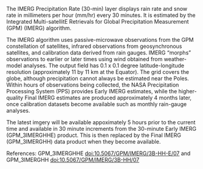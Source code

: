 The IMERG Precipitation Rate (30-min) layer displays rain rate and snow rate in millimeters per hour (mm/hr) every 30 minutes. It is estimated by the Integrated Multi-satellitE Retrievals for Global Precipitation Measurement (GPM) (IMERG) algorithm.

The IMERG algorithm uses passive-microwave observations from the GPM constellation of satellites, infrared observations from geosynchronous satellites, and calibration data derived from rain gauges. IMERG “morphs” observations to earlier or later times using wind obtained from weather-model analyses. The output field has 0.1 x 0.1 degree latitude-longitude resolution (approximately 11 by 11 km at the Equator). The grid covers the globe, although precipitation cannot always be estimated near the Poles. Within hours of observations being collected, the NASA Precipitation Processing System (PPS) provides Early IMERG estimates, while the higher-quality Final IMERG estimates are produced approximately 4 months later, once calibration datasets become available such as monthly rain-gauge analyses.

The latest imgery will be available appoximately 5 hours prior to the current time and available in 30 minute increments from the 30-minute Early IMERG (GPM_3IMERGHHE) product. This is then replaced by the Final IMERG (GPM_3IMERGHH) data product when they become available.

References: GPM_3IMERGHHE [doi:10.5067/GPM/IMERG/3B-HH-E/07](https://doi.org/10.5067/GPM/IMERG/3B-HH-E/07) and GPM_3IMERGHH [doi:10.5067/GPM/IMERG/3B-HH/07](https://doi.org/10.5067/GPM/IMERG/3B-HH/07)